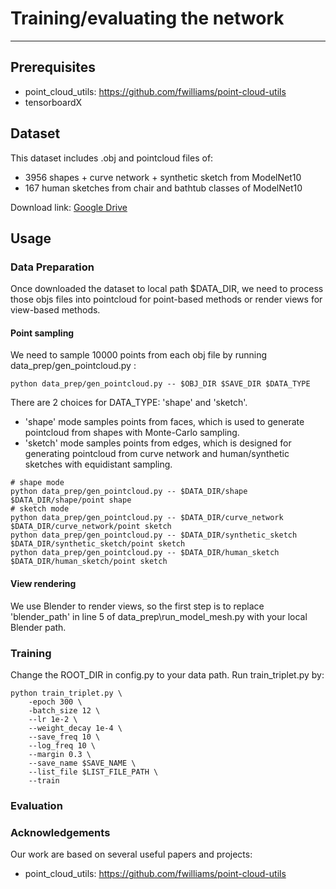 # Training/evaluating the network
---
## Prerequisites

- point_cloud_utils: https://github.com/fwilliams/point-cloud-utils
- tensorboardX

## Dataset

This dataset includes .obj and pointcloud files of:
- 3956 shapes + curve network + synthetic sketch from ModelNet10
- 167 human sketches from chair and bathtub classes of ModelNet10

Download link: [Google Drive][1]

## Usage 

### Data Preparation

Once downloaded the dataset to local path $DATA_DIR, we need to process those objs files into pointcloud for point-based methods or render views for view-based methods.

#### Point sampling

We need to sample 10000 points from each obj file by running data_prep/gen_pointcloud.py :
```
python data_prep/gen_pointcloud.py -- $OBJ_DIR $SAVE_DIR $DATA_TYPE
```
There are 2 choices for DATA_TYPE: 'shape' and 'sketch'. 
- 'shape' mode samples points from faces, which is used to generate pointcloud from shapes with Monte-Carlo sampling.
- 'sketch' mode samples points from edges, which is designed for generating pointcloud from curve network and human/synthetic sketches with equidistant sampling.

```
# shape mode
python data_prep/gen_pointcloud.py -- $DATA_DIR/shape $DATA_DIR/shape/point shape
# sketch mode
python data_prep/gen_pointcloud.py -- $DATA_DIR/curve_network $DATA_DIR/curve_network/point sketch
python data_prep/gen_pointcloud.py -- $DATA_DIR/synthetic_sketch $DATA_DIR/synthetic_sketch/point sketch
python data_prep/gen_pointcloud.py -- $DATA_DIR/human_sketch $DATA_DIR/human_sketch/point sketch
```
#### View rendering

We use Blender to render views, so the first step is to replace 'blender_path' in line 5 of data_prep\run_model_mesh.py with your local Blender path. 

### Training

Change the ROOT_DIR in config.py to your data path. Run train_triplet.py  by:

```
python train_triplet.py \
    -epoch 300 \
    -batch_size 12 \
    --lr 1e-2 \
    --weight_decay 1e-4 \
    --save_freq 10 \
    --log_freq 10 \
    --margin 0.3 \
    --save_name $SAVE_NAME \
    --list_file $LIST_FILE_PATH \
    --train
```

### Evaluation

### Acknowledgements

Our work are based on several useful papers and projects:

- point_cloud_utils: https://github.com/fwilliams/point-cloud-utils

[1]: https://drive.google.com/file/d/1FkKZfWt7O4xMy4ir5kCYcmwZLPk1uBcZ/view?usp=sharing